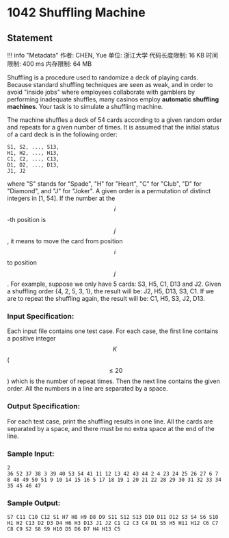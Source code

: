 
# 1042 Shuffling Machine

## Statement

!!! info "Metadata"
    作者: CHEN, Yue
    单位: 浙江大学
    代码长度限制: 16 KB
    时间限制: 400 ms
    内存限制: 64 MB

Shuffling is a procedure used to randomize a deck of playing cards.  Because standard shuffling techniques are seen as weak, and in order to avoid "inside jobs" where employees collaborate with gamblers by performing inadequate shuffles, many casinos employ <b>automatic shuffling machines</b>.  Your task is to simulate a shuffling machine.

The machine shuffles a deck of 54 cards according to a given random order and repeats for a given number of times.  It is assumed that the initial status of a card deck is in the following order:
```
S1, S2, ..., S13, 
H1, H2, ..., H13, 
C1, C2, ..., C13, 
D1, D2, ..., D13, 
J1, J2
```
where "S" stands for "Spade", "H" for "Heart", "C" for "Club", "D" for "Diamond", and "J" for "Joker".  A given order is a permutation of distinct integers in [1, 54].  If the number at the $$i$$-th position is $$j$$, it means to move the card from position $$i$$ to position $$j$$.  For example, suppose we only have 5 cards: S3, H5, C1, D13 and J2.  Given a shuffling order {4, 2, 5, 3, 1}, the result will be: J2, H5, D13, S3, C1.  If we are to repeat the shuffling again, the result will be: C1, H5, S3, J2, D13.

### Input Specification:

Each input file contains one test case.  For each case, the first line contains a positive integer $$K$$ ($$\le 20$$) which is the number of repeat times.  Then the next line contains the given order.  All the numbers in a line are separated by a space.

### Output Specification:

For each test case, print the shuffling results in one line.  All the cards are separated by a space, and there must be no extra space at the end of the line.

### Sample Input:
```plaintext
2
36 52 37 38 3 39 40 53 54 41 11 12 13 42 43 44 2 4 23 24 25 26 27 6 7 8 48 49 50 51 9 10 14 15 16 5 17 18 19 1 20 21 22 28 29 30 31 32 33 34 35 45 46 47
```

### Sample Output:
```plaintext
S7 C11 C10 C12 S1 H7 H8 H9 D8 D9 S11 S12 S13 D10 D11 D12 S3 S4 S6 S10 H1 H2 C13 D2 D3 D4 H6 H3 D13 J1 J2 C1 C2 C3 C4 D1 S5 H5 H11 H12 C6 C7 C8 C9 S2 S8 S9 H10 D5 D6 D7 H4 H13 C5
```

